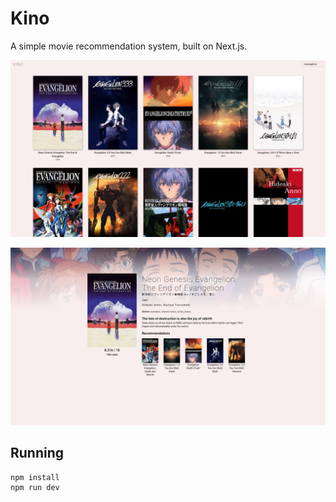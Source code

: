 # Kino
A simple movie recommendation system, built on Next.js.

![Screenshot of Kino](screenshot1.png)

![Screenshot of Kino](screenshot2.png)

## Running
```console
npm install
npm run dev
```
